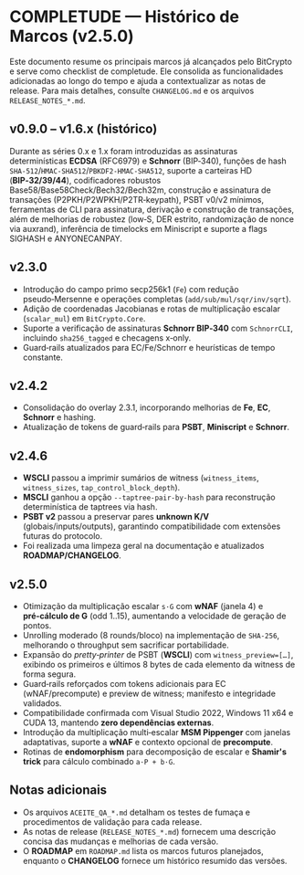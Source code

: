 # COMPLETUDE — Histórico de Marcos (v2.5.0)

Este documento resume os principais marcos já alcançados pelo BitCrypto e serve como checklist de completude.  Ele consolida as funcionalidades adicionadas ao longo do tempo e ajuda a contextualizar as notas de release.  Para mais detalhes, consulte `CHANGELOG.md` e os arquivos `RELEASE_NOTES_*.md`.

## v0.9.0 – v1.6.x (histórico)

Durante as séries 0.x e 1.x foram introduzidas as assinaturas determinísticas **ECDSA** (RFC6979) e **Schnorr** (BIP‑340), funções de hash `SHA‑512`/`HMAC‑SHA512`/`PBKDF2‑HMAC‑SHA512`, suporte a carteiras HD (**BIP‑32/39/44**), codificadores robustos Base58/Base58Check/Bech32/Bech32m, construção e assinatura de transações (P2PKH/P2WPKH/P2TR‑keypath), PSBT v0/v2 mínimos, ferramentas de CLI para assinatura, derivação e construção de transações, além de melhorias de robustez (low‑S, DER estrito, randomização de nonce via auxrand), inferência de timelocks em Miniscript e suporte a flags SIGHASH e ANYONECANPAY.

## v2.3.0

- Introdução do campo primo secp256k1 (`Fe`) com redução pseudo‑Mersenne e operações completas (`add/sub/mul/sqr/inv/sqrt`).
- Adição de coordenadas Jacobianas e rotas de multiplicação escalar (`scalar_mul`) em `BitCrypto.Core`.
- Suporte a verificação de assinaturas **Schnorr BIP‑340** com `SchnorrCLI`, incluindo `sha256_tagged` e checagens x‑only.
- Guard‑rails atualizados para EC/Fe/Schnorr e heurísticas de tempo constante.

## v2.4.2

- Consolidação do overlay 2.3.1, incorporando melhorias de **Fe**, **EC**, **Schnorr** e hashing.
- Atualização de tokens de guard‑rails para **PSBT**, **Miniscript** e **Schnorr**.

## v2.4.6

- **WSCLI** passou a imprimir sumários de witness (`witness_items`, `witness_sizes`, `tap_control_block_depth`).
- **MSCLI** ganhou a opção `--taptree-pair-by-hash` para reconstrução determinística de taptrees via hash.
- **PSBT v2** passou a preservar pares **unknown K/V** (globais/inputs/outputs), garantindo compatibilidade com extensões futuras do protocolo.
- Foi realizada uma limpeza geral na documentação e atualizados **ROADMAP/CHANGELOG**.

## v2.5.0

- Otimização da multiplicação escalar `s·G` com **wNAF** (janela 4) e **pré‑cálculo de G** (odd 1..15), aumentando a velocidade de geração de pontos.
- Unrolling moderado (8 rounds/bloco) na implementação de `SHA‑256`, melhorando o throughput sem sacrificar portabilidade.
- Expansão do *pretty‑printer* de PSBT (**WSCLI**) com `witness_preview=[…]`, exibindo os primeiros e últimos 8 bytes de cada elemento da witness de forma segura.
- Guard‑rails reforçados com tokens adicionais para EC (wNAF/precompute) e preview de witness; manifesto e integridade validados.
- Compatibilidade confirmada com Visual Studio 2022, Windows 11 x64 e CUDA 13, mantendo **zero dependências externas**.
- Introdução da multiplicação multi‑escalar **MSM Pippenger** com janelas adaptativas, suporte a **wNAF** e contexto opcional de **precompute**.
- Rotinas de **endomorphism** para decomposição de escalar e **Shamir's trick** para cálculo combinado `a·P + b·G`.

## Notas adicionais

- Os arquivos `ACEITE_QA_*.md` detalham os testes de fumaça e procedimentos de validação para cada release.
- As notas de release (`RELEASE_NOTES_*.md`) fornecem uma descrição concisa das mudanças e melhorias de cada versão.
- O **ROADMAP** em `ROADMAP.md` lista os marcos futuros planejados, enquanto o **CHANGELOG** fornece um histórico resumido das versões.